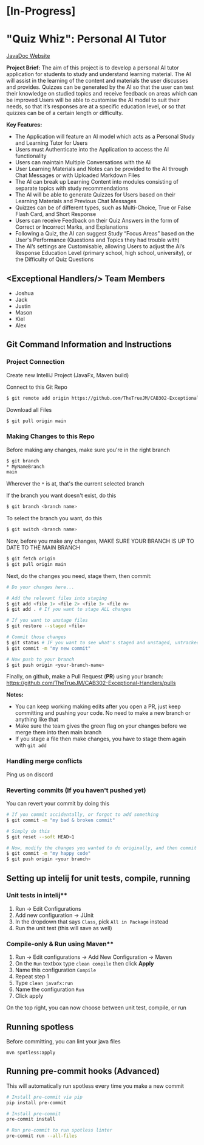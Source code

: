 # \[In-Progress]
# "Quiz Whiz": Personal AI Tutor
[JavaDoc Website](https://thetruejm.github.io/CAB302-Exceptional-Handlers/apidocs/ai.tutor.cab302exceptionalhandlers/module-summary.html)

**Project Brief:** The aim of this project is to develop a personal AI tutor application for students to study and understand learning material. The AI will assist in the learning of the content and materials the user discusses and provides. Quizzes can be generated by the AI so that the user can test their knowledge on studied topics and receive feedback on areas which can be improved Users will be able to customise the AI model to suit their needs, so that it’s responses are at a specific education level, or so that quizzes can be of a certain length or difficulty.

**Key Features:**
- The Application will feature an AI model which acts as a Personal Study and Learning Tutor for Users
- Users must Authenticate into the Application to access the AI functionality
- Users can maintain Multiple Conversations with the AI
- User Learning Materials and Notes can be provided to the AI through Chat Messages or with Uploaded Markdown Files
- The AI can break up Learning Content into modules consisting of separate topics with study recommendations
- The AI will be able to generate Quizzes for Users based on their Learning Materials and Previous Chat Messages
- Quizzes can be of different types, such as Multi-Choice, True or False Flash Card, and Short Response
- Users can receive Feedback on their Quiz Answers in the form of Correct or Incorrect Marks, and Explanations
- Following a Quiz, the AI can suggest Study “Focus Areas” based on the User's Performance (Questions and Topics they had trouble with)
- The AI’s settings are Customisable, allowing Users to adjust the AI’s Response Education Level (primary school, high school, university), or the Difficulty of Quiz Questions


## \<Exceptional Handlers/> Team Members
- Joshua
- Jack
- Justin
- Mason
- Kiel
- Alex

## Git Command Information and Instructions
### Project Connection
Create new IntelliJ Project (JavaFx, Maven build)

Connect to this Git Repo
```bash
$ git remote add origin https://github.com/TheTrueJM/CAB302-Exceptional-Handlers.git
```

Download all Files
```bash
$ git pull origin main
```

### Making Changes to this Repo
Before making any changes, make sure you're in the right branch
```bash
$ git branch
* MyNameBranch 
main
```
Wherever the `*` is at, that's the current selected branch


If the branch you want doesn't exist, do this
```bash
$ git branch <branch name>
```

To select the branch you want, do this
```bash
$ git switch <branch name>
```

Now, before you make any changes, MAKE SURE YOUR BRANCH IS UP TO DATE TO THE MAIN BRANCH
```bash
$ git fetch origin
$ git pull origin main
```

Next, do the changes you need, stage them, then commit:
```bash
# Do your changes here...

# Add the relevant files into staging
$ git add <file 1> <file 2> <file 3> <file n>
$ git add . # If you want to stage ALL changes

# If you want to unstage files
$ git restore --staged <file>

# Commit those changes
$ git status # IF you want to see what's staged and unstaged, untracked files
$ git commit -m "my new commit"

# Now push to your branch
$ git push origin <your-branch-name>
```

Finally, on github, make a Pull Request (**PR**) using your branch: https://github.com/TheTrueJM/CAB302-Exceptional-Handlers/pulls

**Notes:**
- You can keep working making edits after you open a PR, just keep committing and pushing your code. No need to make a new branch or anything like that
- Make sure the team gives the green flag on your changes before we merge them into then main branch
- If you stage a file then make changes, you have to stage them again with `git add`

### Handling merge conflicts
Ping us on discord

### Reverting commits (If you haven't pushed yet)
You can revert your commit by doing this
```bash
# If you commit accidentally, or forgot to add something
$ git commit -m "my bad & broken commit"

# Simply do this
$ git reset --soft HEAD~1

# Now, modify the changes you wanted to do originally, and then commit
$ git commit -m "my happy code"
$ git push origin <your branch>
```

## Setting up intelij for unit tests, compile, running
### Unit tests in intelij**
1. Run -> Edit Configurations
2. Add new configuration -> JUnit
3. In the dropdown that says `Class`, pick `All in Package` instead
4. Run the unit test (this will save as well)

### Compile-only & Run using Maven**
1. Run -> Edit configurations -> Add New Configuration -> Maven
2. On the `Run` textbox type `clean compile` then click **Apply**
3. Name this configuration `Compile`
4. Repeat step 1
5. Type `clean javafx:run`
6. Name the configuration `Run`
7. Click apply

On the top right, you can now choose between unit test, compile, or run

## Running spotless
Before committing, you can lint your java files
```
mvn spotless:apply
```

## Running pre-commit hooks (Advanced)
This will automatically run spotless every time you make a new commit
```sh
# Install pre-commit via pip
pip install pre-commit

# Install pre-commit
pre-commit install

# Run pre-commit to run spotless linter
pre-commit run --all-files
```
